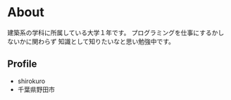 # About
建築系の学科に所属している大学１年です。
プログラミングを仕事にするかしないかに関わらず    知識として知りたいなと思い勉強中です。

## Profile
- shirokuro
- 千葉県野田市
